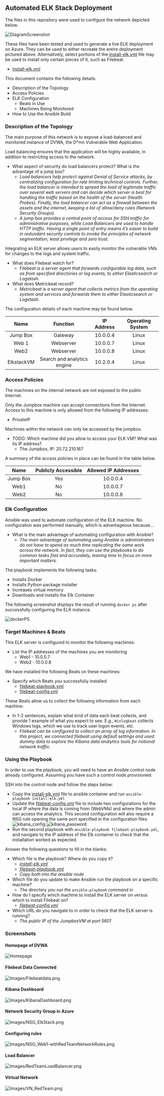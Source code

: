 ## Automated ELK Stack Deployment

The files in this repository were used to configure the network depicted below.

![DiagramScreenshot](Images/DiagramScreenshot.png)

These files have been tested and used to generate a live ELK deployment on Azure. They can be used to either recreate the entire deployment pictured above. Alternatively, select portions of the [install-elk.yml](install-elk.yml) file may be used to install only certain pieces of it, such as Filebeat.

  - [install-elk.yml](install-elk.yml)

This document contains the following details:
- Description of the Topology
- Access Policies
- ELK Configuration
  - Beats in Use
  - Machines Being Monitored
- How to Use the Ansible Build


### Description of the Topology

The main purpose of this network is to expose a load-balanced and monitored instance of DVWA, the D*mn Vulnerable Web Application.

Load balancing ensures that the application will be highly available, in addition to restricting access to the network.
- What aspect of security do load balancers protect? What is the advantage of a jump box?
  - *Load balancers help protect against Denial of Service attacks, by centralizing configuration for rate limiting technical controls. Further, the load balancer is intended to spread the load of legitimate traffic over several web servers and can decide which server is best for handling the traffic based on the health of the server (Health Probes). Finally, the load balancer can act as a firewall between the assets and the internet, keeping a list of allow/deny rules (Network Security Groups).*
  - *A jump box provides a central point of access for SSH traffic for administrative purposes, while Load Balancers are used to handle HTTP traffic. Having a single point of entry means it’s easier to build in redundant security controls to invoke the principles of network segmentation, least privilege and zero trust.*


Integrating an ELK server allows users to easily monitor the vulnerable VMs for changes to the logs and system traffic.
- What does Filebeat watch for?
  - *Filebeat is a server agent that forwards configurable log data, such as from specified directories or log events, to either Elasticsearch or Logstash.* 
- What does Metricbeat record?
  - *Metricbeat is a server agent that collects metrics from the operating system and services and forwards them to either Elasticsearch or Logstash.*

The configuration details of each machine may be found below.

|    Name    |           Function          | IP Address | Operating System |
|:----------:|:---------------------------:|:----------:|:----------------:|
| Jump Box   | Gateway                     | 10.0.0.4   | Linux            |
| Web 1      | Webserver                   | 10.0.0.7   | Linux            |
| Web2       | Webserver                   | 10.0.0.8   | Linux            |
| ElkstackVM | Search and analytics engine | 10.2.0.4   | Linux            |

### Access Policies

The machines on the internal network are not exposed to the public Internet. 

Only the Jumpbox machine can accept connections from the Internet. Access to this machine is only allowed from the following IP addresses:
- PrivateIP

Machines within the network can only be accessed by the jumpbox.
- TODO: Which machine did you allow to access your ELK VM? What was its IP address?
  - The Jumpbox, IP: 20.72.210.167

A summary of the access policies in place can be found in the table below.

|   Name   | Publicly Accessible | Allowed IP Addresses |
|:--------:|:-------------------:|:--------------------:|
| Jump Box | Yes                 | 10.0.0.4             |
| Web1     | No                  | 10.0.0.7             |
| Web2     | No                  | 10.0.0.8             |

### Elk Configuration

Ansible was used to automate configuration of the ELK machine. No configuration was performed manually, which is advantageous because...
- What is the main advantage of automating configuration with Ansible?
  - *The main advantage of automating using Ansible is administrators do not have to spend as much time replicating the same work across the network. In fact, they can use the playbooks to do common tasks fast and accurately, leaving time to focus on more important matters.* 

The playbook implements the following tasks:
  - Installs Docker
  - Installs Python package installer
  - Increases virtual memory 
  - Downloads and installs the Elk Container

The following screenshot displays the result of running `docker ps` after successfully configuring the ELK instance.

![dockerPS](Images/readme-docker_ps.png)

### Target Machines & Beats
This ELK server is configured to monitor the following machines:
- List the IP addresses of the machines you are monitoring
  - Web1 - 10.0.0.7
  - Web2 - 10.0.0.8

We have installed the following Beats on these machines:
- Specify which Beats you successfully installed
  - [filebeat-playbook.yml](filebeat-playbook.yml)
  - [filebeat-config.yml](filebeat-config.yml)

These Beats allow us to collect the following information from each machine:
- In 1-2 sentences, explain what kind of data each beat collects, and provide 1 example of what you expect to see. E.g., `Winlogbeat` collects Windows logs, which we use to track user logon events, etc.
  - *Filebeat can be configured to collect an array of log information. In this project, we connected filebeat using default settings and used dummy data to explore the Kibana data analytics tools for notional network traffic.*

### Using the Playbook
In order to use the playbook, you will need to have an Ansible control node already configured. Assuming you have such a control node provisioned: 

SSH into the control node and follow the steps below:
- Copy the [install-elk.yml](install-elk.yml) file to ansible container and run `ansible-playbook install-elk.yml`
- Update the [filebeat-config.yml](filebeat-config.yml) file to include two configurations for the local IP where the data is coming from (WebVMs) and where the admin can access the analytics. This second configuration will also require a NSG rule opening the same port specified in the configuration files. 
  ![kibana_config](Images/kibana_config.png)
  ![kibana_password](Images/kibana_password.png)
- Run the second playbook with `ansible-playbook filebeat-playbook.yml`, and navigate to the IP address of the Elk container to check that the installation worked as expected.

Answer the following questions to fill in the blanks:
- Which file is the playbook? Where do you copy it?
  - *[install-elk.yml](install-elk.yml)*
  - *[filebeat-playbook.yml](filebeat-playbook.yml)*
  - *Copy both into the ansible node*
- Which file do you update to make Ansible run the playbook on a specific machine?
  - *The directory you run the `ansible-playbook` command in* 
- How do I specify which machine to install the ELK server on versus which to install Filebeat on?
  - *[filebeat-config.yml](filebeat-config.yml)*
- Which URL do you navigate to in order to check that the ELK server is running?
  - *The public IP of the JumpboxVM at port 5601*

### Screenshots
#### Homepage of DVWA
![Homepage](Images/DVWAhomepage.png)
#### Filebeat Data Connected
![Images/Filebeatdata.png](Images/Filebeatdata.png)
#### Kibana Dashboard
![Images/KibanaDashboard.png](Images/KibanaDashboard.png)
#### Network Security Group in Azure
![Images/NSG_ElkStack.png](Images/NSG_ElkStack.png)
#### Configuring rules 
![Images/NSG_Web1-withRedTeamNetworkRules.png](Images/NSG_Web1-withRedTeamNetworkRules.png)
#### Load Balancer
![Images/RedTeamLoadBalancer.png](Images/RedTeamLoadBalancer.png)
#### Virtual Network
![Images/VN_RedTeam.png](Images/VN_RedTeam.png)
